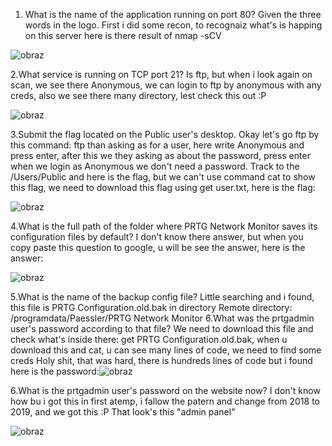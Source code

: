 1. What is the name of the application running on port 80? Given the three words in the logo.
First i did some recon, to recognaiz what's is happing on this server here is there result of nmap -sCV <IP>

![obraz](https://github.com/Anogota/Netmon/assets/143951834/eb4ca190-6559-4d45-9207-ec40265911b4)

2.What service is running on TCP port 21?
Is ftp, but when i look again on scan, we see there Anonymous, we can login to ftp by anonymous with any creds, also we see there many directory, lest check this out :P

![obraz](https://github.com/Anogota/Netmon/assets/143951834/54173928-5dff-4506-96aa-1e7ed5c181dc)

3.Submit the flag located on the Public user's desktop.
Okay let's go ftp by this command: ftp <ip> than asking as for a user, here write Anonymous and press enter, after this we they asking as about the password, press enter when we login as Anonymous we don't need a password. Track to the /Users/Public and here is the flag, but we can't use command cat to show this flag, we need to download this flag using get user.txt, here is the flag:

![obraz](https://github.com/Anogota/Netmon/assets/143951834/310fc260-0d39-4d7a-adde-9dce79106673)

4.What is the full path of the folder where PRTG Network Monitor saves its configuration files by default?
I don't know there answer, but when you copy paste this question to google, u will be see the answer, here is the answer:

![obraz](https://github.com/Anogota/Netmon/assets/143951834/dd53e497-04ce-49db-9092-b30ec5b2bf5a)

5.What is the name of the backup config file?
Little searching and i found, this file is PRTG Configuration.old.bak in directory Remote directory: /programdata/Paessler/PRTG Network Monitor
6.What was the prtgadmin user's password according to that file?
We need to download this file and check what's inside there: get PRTG Configuration.old.bak, when u download this and cat, u can see many lines of code, we need to find some creds
Holy shit, that was hard, there is hundreds lines of code but i found here is the password:![obraz](https://github.com/Anogota/Netmon/assets/143951834/fd1fbe6b-51c0-4a6e-9d9a-4971cb1a849e)

6.What is the prtgadmin user's password on the website now?
I don't know how bu i got this in first atemp, i fallow the patern and change from 2018 to 2019, and we got this :P
That look's this "admin panel"

![obraz](https://github.com/Anogota/Netmon/assets/143951834/255b3922-8279-4e9a-a2df-9ce4913ba10b)


